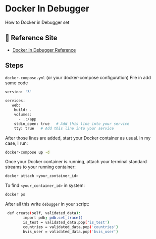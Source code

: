 
# Docker In Debugger

How to Docker in Debugger set 


## 🔗  Reference Site

 - [Docker In Debugger Reference](https://hackernoon.com/debugging-using-pdb-in-dockerized-environment-i21n2863)
 


## Steps
`docker-compose.yml` (or your docker-compose configuration) File in add some code

```bash
version: '3'

services:
   web:
    build: .
    volumes:
      - .:/app
    stdin_open: true   # Add this line into your service
    tty: true   # Add this line into your service
```

After those lines are added, start your Docker container as usual. In my case, I run:

```bash
docker-compose up -d
```
Once your Docker container is running, attach your terminal standard streams to your running container:

```bash
docker attach <your_container_id>
```

To find `<your_container_id>` in system:

```bash
docker ps
```

After all this write `debugger` in your script:

```bash
 def create(self, validated_data):
        import pdb; pdb.set_trace()
        is_test = validated_data.pop('is_test')
        countries = validated_data.pop('countries')
        bvis_user = validated_data.pop('bvis_user')
```
